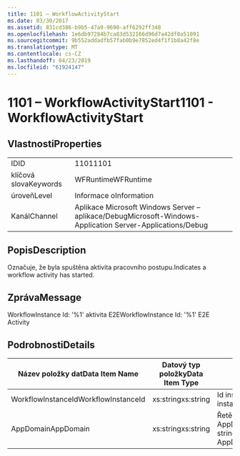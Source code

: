 ```yaml
---
title: 1101 – WorkflowActivityStart
ms.date: 03/30/2017
ms.assetid: 831cd386-b9b5-47a9-9690-aff6292ff348
ms.openlocfilehash: 1e6db97284b7ca83d532166d96d7a42df0a51091
ms.sourcegitcommit: 9b552addadfb57fab0b9e7852ed4f1f1b8a42f8e
ms.translationtype: MT
ms.contentlocale: cs-CZ
ms.lasthandoff: 04/23/2019
ms.locfileid: "61924147"
---
```

# <a name="1101---workflowactivitystart"></a><span data-ttu-id="d4cfa-102">1101 – WorkflowActivityStart</span><span class="sxs-lookup"><span data-stu-id="d4cfa-102">1101 - WorkflowActivityStart</span></span>
## <a name="properties"></a><span data-ttu-id="d4cfa-103">Vlastnosti</span><span class="sxs-lookup"><span data-stu-id="d4cfa-103">Properties</span></span>  
  
|||  
|-|-|  
|<span data-ttu-id="d4cfa-104">ID</span><span class="sxs-lookup"><span data-stu-id="d4cfa-104">ID</span></span>|<span data-ttu-id="d4cfa-105">1101</span><span class="sxs-lookup"><span data-stu-id="d4cfa-105">1101</span></span>|  
|<span data-ttu-id="d4cfa-106">klíčová slova</span><span class="sxs-lookup"><span data-stu-id="d4cfa-106">Keywords</span></span>|<span data-ttu-id="d4cfa-107">WFRuntime</span><span class="sxs-lookup"><span data-stu-id="d4cfa-107">WFRuntime</span></span>|  
|<span data-ttu-id="d4cfa-108">úroveň</span><span class="sxs-lookup"><span data-stu-id="d4cfa-108">Level</span></span>|<span data-ttu-id="d4cfa-109">Informace o</span><span class="sxs-lookup"><span data-stu-id="d4cfa-109">Information</span></span>|  
|<span data-ttu-id="d4cfa-110">Kanál</span><span class="sxs-lookup"><span data-stu-id="d4cfa-110">Channel</span></span>|<span data-ttu-id="d4cfa-111">Aplikace Microsoft Windows Server – aplikace/Debug</span><span class="sxs-lookup"><span data-stu-id="d4cfa-111">Microsoft-Windows-Application Server-Applications/Debug</span></span>|  
  
## <a name="description"></a><span data-ttu-id="d4cfa-112">Popis</span><span class="sxs-lookup"><span data-stu-id="d4cfa-112">Description</span></span>  
 <span data-ttu-id="d4cfa-113">Označuje, že byla spuštěna aktivita pracovního postupu.</span><span class="sxs-lookup"><span data-stu-id="d4cfa-113">Indicates a workflow activity has started.</span></span>  
  
## <a name="message"></a><span data-ttu-id="d4cfa-114">Zpráva</span><span class="sxs-lookup"><span data-stu-id="d4cfa-114">Message</span></span>  
 <span data-ttu-id="d4cfa-115">WorkflowInstance Id: '%1' aktivita E2E</span><span class="sxs-lookup"><span data-stu-id="d4cfa-115">WorkflowInstance Id: '%1' E2E Activity</span></span>  
  
## <a name="details"></a><span data-ttu-id="d4cfa-116">Podrobnosti</span><span class="sxs-lookup"><span data-stu-id="d4cfa-116">Details</span></span>  
  
|<span data-ttu-id="d4cfa-117">Název položky dat</span><span class="sxs-lookup"><span data-stu-id="d4cfa-117">Data Item Name</span></span>|<span data-ttu-id="d4cfa-118">Datový typ položky</span><span class="sxs-lookup"><span data-stu-id="d4cfa-118">Data Item Type</span></span>|<span data-ttu-id="d4cfa-119">Popis</span><span class="sxs-lookup"><span data-stu-id="d4cfa-119">Description</span></span>|  
|--------------------|--------------------|-----------------|  
|<span data-ttu-id="d4cfa-120">WorkflowInstanceId</span><span class="sxs-lookup"><span data-stu-id="d4cfa-120">WorkflowInstanceId</span></span>|<span data-ttu-id="d4cfa-121">xs:string</span><span class="sxs-lookup"><span data-stu-id="d4cfa-121">xs:string</span></span>|<span data-ttu-id="d4cfa-122">Id instance pracovního postupu.</span><span class="sxs-lookup"><span data-stu-id="d4cfa-122">The workflow instance id.</span></span>|  
|<span data-ttu-id="d4cfa-123">AppDomain</span><span class="sxs-lookup"><span data-stu-id="d4cfa-123">AppDomain</span></span>|<span data-ttu-id="d4cfa-124">xs:string</span><span class="sxs-lookup"><span data-stu-id="d4cfa-124">xs:string</span></span>|<span data-ttu-id="d4cfa-125">Řetězec vrácený funkcí AppDomain.CurrentDomain.FriendlyName.</span><span class="sxs-lookup"><span data-stu-id="d4cfa-125">The string returned by AppDomain.CurrentDomain.FriendlyName.</span></span>|
